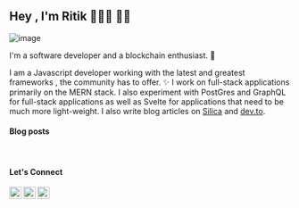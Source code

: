 ## Hey , I'm Ritik 👨🏻‍💻 👋🏼

![image](https://www.linkpicture.com/q/Green-and-White-Technology-LinkedIn.png)

I'm a software developer and a blockchain enthusiast. 🌟

I am a Javascript developer working with the latest and greatest frameworks , the community has to offer. ✨
I work on full-stack applications primarily on the MERN stack. I also experiment with PostGres and GraphQL for full-stack applications as well as Svelte for applications that need to be much more light-weight. I also write blog articles on [Silica](https://spiritan.wordpress.com) and [dev.to](https://dev.to/aritik).


#### Blog posts

<!-- BLOG-POST-LIST:START -->
<!-- BLOG-POST-LIST:END -->

<br>

#### Let's Connect

[<img align="left" alt="LinkedIn" width="22px" src="https://cdn.jsdelivr.net/npm/simple-icons@v3/icons/linkedin.svg" />](https://www.linkedin.com/in/ambadi-ritik-017b6318b/)

[<img align="left" alt="Instagram" width="22px" src="https://cdn.jsdelivr.net/npm/simple-icons@v3/icons/instagram.svg" />](https://www.instagram.com/ambadi_ritik/) 

[<img align="left" alt="LinkedIn" width="22px" src="https://cdn.jsdelivr.net/npm/simple-icons@v3/icons/facebook.svg" />](https://www.facebook.com/ambadiritik.krishnan)